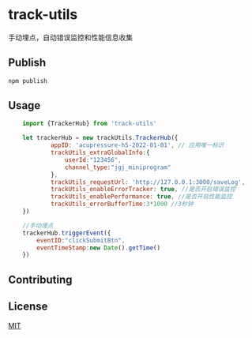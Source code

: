 # track-utils

手动埋点，自动错误监控和性能信息收集

## Publish



```bash
npm publish
```

## Usage

```javascript
    import {TrackerHub} from 'track-utils'

    let trackerHub = new trackUtils.TrackerHub({
            appID: 'acupressure-h5-2022-01-01', // 应用唯一标识
            trackUtils_extraGlobalInfo:{
                userId:"123456",
                channel_type:"jgj_miniprogram"
            },
            trackUtils_requestUrl: 'http://127.0.0.1:3000/saveLog',
            trackUtils_enableErrorTracker: true, //是否开启错误监控
            trackUtils_enablePerformance: true, //是否开启性能监控
            trackUtils_errorBufferTime:3*1000 //3秒钟
    }) 

    //手动埋点
    trackerHub.triggerEvent({
        eventID:"clickSubmitBtn",
        eventTimeStamp:new Date().getTime()
    })

```

## Contributing


## License
[MIT](https://choosealicense.com/licenses/mit/)